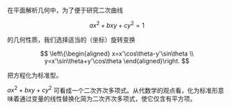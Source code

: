 在平面解析几何中，为了便于研究二次曲线

$$
ax^2+bxy+cy^2=1
$$

的几何性质，我们选择适当的（坐标）旋转变换

$$
\left\{\begin{aligned} x=x'\cos\theta-y'\sin\theta \\ y=x'\sin\theta+y'\cos\theta
\end{aligned}\right.
$$

把方程化为标准型。

$ax^2+bxy+cy^2$ 可看成一个二次齐次多项式。从代数学的观点看，化为标准形意味着通过变量的线性替换化简为二次齐次多项式，使它仅含有平方项。